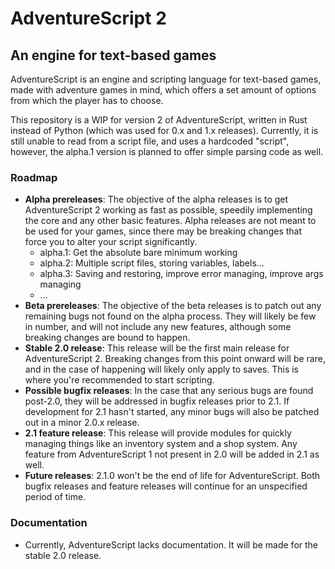 # AdventureScript 2
## An engine for text-based games

AdventureScript is an engine and scripting language for text-based games, made with adventure games in mind, which offers a set amount of options from which the player has to choose.

This repository is a WIP for version 2 of AdventureScript, written in Rust instead of Python (which was used for 0.x and 1.x releases). Currently, it is still unable to read from a script file, and uses a hardcoded "script", however, the alpha.1 version is planned to offer simple parsing code as well.

### Roadmap
* **Alpha prereleases**: The objective of the alpha releases is to get AdventureScript 2 working as fast as possible, speedily implementing the core and any other basic features. Alpha releases are not meant to be used for your games, since there may be breaking changes that force you to alter your script significantly.
    - alpha.1: Get the absolute bare minimum working
    - alpha.2: Multiple script files, storing variables, labels...
    - alpha.3: Saving and restoring, improve error managing, improve args managing
    - ...
* **Beta prereleases**: The objective of the beta releases is to patch out any remaining bugs not found on the alpha process. They will likely be few in number, and will not include any new features, although some breaking changes are bound to happen.
* **Stable 2.0 release**: This release will be the first main release for AdventureScript 2. Breaking changes from this point onward will be rare, and in the case of happening will likely only apply to saves. This is where you're recommended to start scripting.
* **Possible bugfix releases**: In the case that any serious bugs are found post-2.0, they will be addressed in bugfix releases prior to 2.1. If development for 2.1 hasn't started, any minor bugs will also be patched out in a minor 2.0.x release.
* **2.1 feature release**: This release will provide modules for quickly managing things like an inventory system and a shop system. Any feature from AdventureScript 1 not present in 2.0 will be added in 2.1 as well.
* **Future releases**: 2.1.0 won't be the end of life for AdventureScript. Both bugfix releases and feature releases will continue for an unspecified period of time. 

### Documentation
* Currently, AdventureScript lacks documentation. It will be made for the stable 2.0 release.